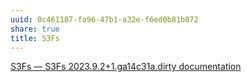 ```yaml
---
uuid: 0c461187-fa96-47b1-a32e-f6ed0b81b072
share: true
title: S3Fs
---
```

[S3Fs — S3Fs 2023.9.2+1.ga14c31a.dirty documentation](https://s3fs.readthedocs.io/en/latest/)